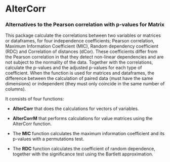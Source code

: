 # AlterCorr

### Alternatives to the Pearson correlation with p-values for Matrix

This package calculate the correlations between two variables or matrices 
or dataframes, for four independence coefficients; Pearson correlation, 
Maximum Information Coefficient (MIC), Random dependency coefficient (RDC) 
and Correlation of distances (dCor). These coefficients differ from the 
Pearson correlation in that they detect non-linear dependencies and are not 
subject to the normality of the data. Together with the correlations, 
calculate the p-values and the adjusted p-values for each type of coefficient. When the function is used for matrices and dataframes, the difference between
the calculation of paired data (must have the same dimensions) or independent 
(they must only coincide in the same number of columns).
 
 
It consists of four functions:

- <B>AlterCorr</B> that does the calculations for vectors of variables.

- <B>AlterCorrM</B> that performs calculations for value matrices using the
AlterCorr function.

- The <B>MIC</B> function calculates the maximum information coefficient and its
p-values with a permutations test.

- The <B>RDC</B> function calculates the coefficient of random dependence, 
together with the significance test using the Bartlett approximation.
